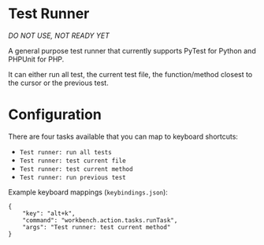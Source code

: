 # Test Runner

*DO NOT USE, NOT READY YET*

A general purpose test runner that currently supports PyTest for Python and PHPUnit for PHP.

It can either run all test, the current test file, the function/method closest to the cursor or the previous test.


# Configuration

There are four tasks available that you can map to keyboard shortcuts:

- `Test runner: run all tests`
- `Test runner: test current file`
- `Test runner: test current method`
- `Test runner: run previous test`

Example keyboard mappings (`keybindings.json`):

    {
        "key": "alt+k",
        "command": "workbench.action.tasks.runTask",
        "args": "Test runner: test current method"
    }

